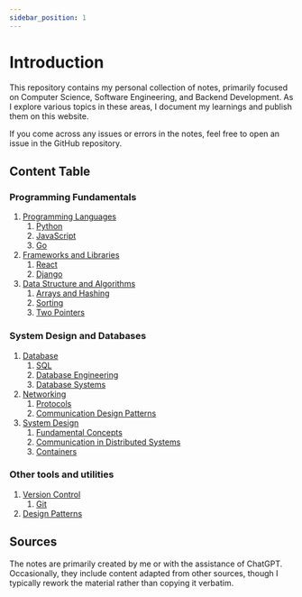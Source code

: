 ```yaml
---
sidebar_position: 1
---
```


# Introduction

This repository contains my personal collection of notes, primarily focused on Computer Science, Software Engineering, and Backend Development. As I explore various topics in these areas, I document my learnings and publish them on this website.

If you come across any issues or errors in the notes, feel free to open an issue in the GitHub repository.

## Content Table

### Programming Fundamentals

1. [Programming Languages](/docs/programming-languages/introduction.md)
   1. [Python](/docs/programming-languages/python/introduction.md)
   2. [JavaScript](/docs/programming-languages/javascript/introduction.md)
   3. [Go](/docs/programming-languages/go/introduction.md)
2. [Frameworks and Libraries](/docs/frameworks-libraries/introduction.md)
   1. [React](/docs/frameworks-libraries/react/introduction.md)
   2. [Django](/docs/frameworks-libraries/django/introduction.md)
3. [Data Structure and Algorithms](/docs/data-structure-and-algorithms/arrays-and-hasing)
   1. [Arrays and Hashing](/docs/data-structure-and-algorithms/arrays-and-hasing)
   2. [Sorting](/docs/data-structure-and-algorithms/sorting.md)
   3. [Two Pointers](/docs/data-structure-and-algorithms/two-pointers)

### System Design and Databases

1. [Database](/docs/databases/introduction.md)
   1. [SQL](/docs/databases/sql/sql.md)
   2. [Database Engineering](/docs/databases/database-engineering/introduction.md)
   3. [Database Systems](/docs/databases/database-systems/introduction.md)
2. [Networking](/docs/networking/introduction.md)
   1. [Protocols](/docs/networking/protocols/client-server-architecture.md)
   2. [Communication Design Patterns](/docs/networking/communication-design-patterns/request-response.md)
3. [System Design](/docs/system-design/introduction.md)
   1. [Fundamental Concepts](/docs/system-design/fundamental-concepts/high-and-low-level-design.md)
   2. [Communication in Distributed Systems](/docs/system-design/distributed-system-communication/mq-vs-ms.md)
   3. [Containers](/docs/system-design/containers/introduction.md)

### Other tools and utilities

1. [Version Control](/docs/version-control/introduction.md)
   1. [Git](/docs/version-control/git/introduction.md)
2. [Design Patterns](/docs/design-patterns/introduction.md)

## Sources

The notes are primarily created by me or with the assistance of ChatGPT. Occasionally, they include content adapted from other sources, though I typically rework the material rather than copying it verbatim.
